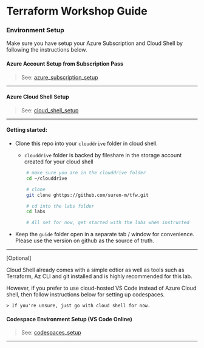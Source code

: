 # Terraform Workshop Guide

### Environment Setup

Make sure you have setup your Azure Subscription and Cloud Shell by following the instructions below.

####  Azure Account Setup from Subscription Pass

> See: [azure_subscription_setup](https://github.com/suren-m/remote-workshop-env/blob/master/azure_subscription/az_subscription_setup.md)

---
####  Azure Cloud Shell Setup

> See: [cloud_shell_setup](https://github.com/suren-m/remote-workshop-env/blob/master/cloud_shell/cloud_shell_setup.md)

---

#### Getting started:

* Clone this repo into your `clouddrive` folder in cloud shell.

    *   `clouddrive` folder is backed by fileshare in the storage account created for your cloud shell

    ```bash
        # make sure you are in the clouddrive folder 
        cd ~/clouddrive

        # clone
        git clone ghttps://github.com/suren-m/tfw.git

        # cd into the labs folder
        cd labs    

        # All set for now, get started with the labs when instructed
    ```

* Keep the `guide` folder open in a separate tab / window for convenience. Please use the version on github as the source of truth.

---

[Optional]

Cloud Shell already comes with a simple edtior as well as tools such as Terraform, Az CLI and git installed and is highly recommended  for this lab. 

However, if you prefer to use cloud-hosted VS Code instead of Azure Cloud shell, then follow instructions below for setting up codespaces.

    > If you're unsure, just go with cloud shell for now.

#### Codespace Environment Setup (VS Code Online)

> See: [codespaces_setup](https://github.com/suren-m/remote-workshop-env/blob/master/codespaces/codespaces_setup.md)

---
